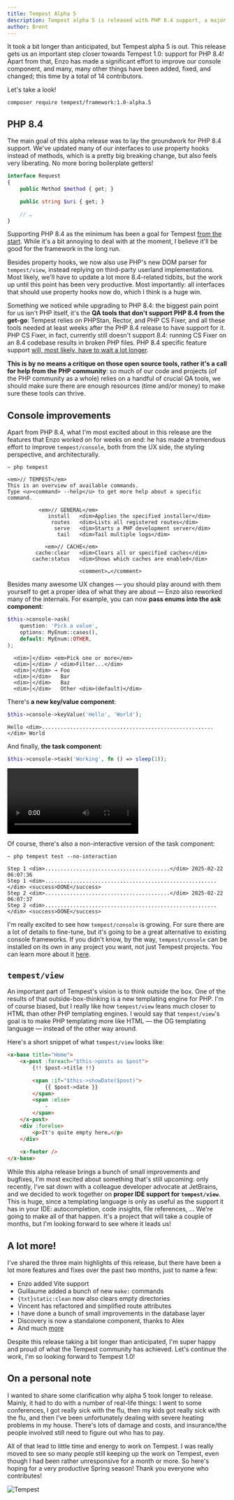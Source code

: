 ```yaml
---
title: Tempest Alpha 5
description: Tempest alpha 5 is released with PHP 8.4 support, a major console overhaul, and more
author: Brent
---
```


It took a bit longer than anticipated, but Tempest alpha 5 is out. This release gets us an important step closer towards Tempest 1.0: support for PHP 8.4! Apart from that, Enzo has made a significant effort to improve our console component, and many, many other things have been added, fixed, and changed; this time by a total of 14 contributors. 

Let's take a look!

```
composer require tempest/framework:1.0-alpha.5
```

## PHP 8.4

The main goal of this alpha release was to lay the groundwork for PHP 8.4 support. We've updated many of our interfaces to use property hooks instead of methods, which is a pretty big breaking change, but also feels very liberating. No more boring boilerplate getters!

```php
interface Request
{
    public Method $method { get; }

    public string $uri { get; }

    // …
}
```

Supporting PHP 8.4 as the minimum has been a goal for Tempest [from the start](https://stitcher.io/blog/php-84-at-least). While it's a bit annoying to deal with at the moment, I believe it'll be good for the framework in the long run.

Besides property hooks, we now also use PHP's new DOM parser for `tempest/view`, instead replying on third-party userland implementations. Most likely, we'll have to update a lot more 8.4-related tidbits, but the work up until this point has been very productive. Most importantly: all interfaces that should use property hooks now do, which I think is a huge win. 

Something we noticed while upgrading to PHP 8.4: the biggest pain point for us isn't PHP itself, it's the **QA tools that don't support PHP 8.4 from the get-go**: Tempest relies on PHPStan, Rector, and PHP CS Fixer, and all these tools needed at least weeks after the PHP 8.4 release to have support for it. PHP CS Fixer, in fact, currently still doesn't support 8.4: running CS Fixer on an 8.4 codebase results in broken PHP files. PHP 8.4 specific feature support [will, most likely, have to wait a lot longer](https://github.com/PHP-CS-Fixer/PHP-CS-Fixer/milestone/173).

**This is by no means a critique on those open source tools, rather it's a call for help from the PHP community**: so much of our code and projects (of the PHP community as a whole) relies on a handful of crucial QA tools, we should make sure there are enough resources (time and/or money) to make sure these tools can thrive.

## Console improvements

Apart from PHP 8.4, what I'm most excited about in this release are the features that Enzo worked on for weeks on end: he has made a tremendous effort to improve `tempest/console`, both from the UX side, the styling perspective, and architecturally. 

```console
~ php tempest

<em>// TEMPEST</em>
This is an overview of available commands.
Type <u><command> --help</u> to get more help about a specific command.

          <em>// GENERAL</em>     
             install   <dim>Applies the specified installer</dim>
              routes   <dim>Lists all registered routes</dim>
               serve   <dim>Starts a PHP development server</dim>
                tail   <dim>Tail multiple logs</dim>

            <em>// CACHE</em>     
         cache:clear   <dim>Clears all or specified caches</dim>
        cache:status   <dim>Shows which caches are enabled</dim>

                       <comment>…</comment>
```

Besides many awesome UX changes — you should play around with them yourself to get a proper idea of what they are about — Enzo also reworked many of the internals. For example, you can now **pass enums into the ask component**:

```php
$this->console->ask(
    question: 'Pick a value',
    options: MyEnum::cases(),
    default: MyEnum::OTHER,
);
```

```console
  <dim>│</dim> <em>Pick one or more</em>
  <dim>│</dim> / <dim>Filter...</dim>
  <dim>│</dim> → Foo
  <dim>│</dim>   Bar
  <dim>│</dim>   Baz
  <dim>│</dim>   Other <dim>(default)</dim>
```

There's **a new key/value component**:

```php
$this->console->keyValue('Hello', 'World');
```

```console
Hello <dim>.......................................................</dim> World
```

And finally, **the task component**:

```php
$this->console->task('Working', fn () => sleep(1));
```

<video controls>
  <source src="/img/alpha-5-console-task.mp4" type="video/mp4" />
</video>

Of course, there's also a non-interactive version of the task component:

```console
~ php tempest test --no-interaction

Step 1 <dim>........................................</dim> 2025-02-22 06:07:36
Step 1 <dim>.......................................................</dim> <success>DONE</success>
Step 2 <dim>........................................</dim> 2025-02-22 06:07:37
Step 2 <dim>.......................................................</dim> <success>DONE</success>
```

I'm really excited to see how `tempest/console` is growing. For sure there are a lot of details to fine-tune, but it's going to be a great alternative to existing console frameworks. If you didn't know, by the way, `tempest/console` can be installed on its own in any project you want, not just Tempest projects. You can learn more about it [here](https://tempestphp.com/console/).

## `tempest/view`

An important part of Tempest's vision is to think outside the box. One of the results of that outside-box-thinking is a new templating engine for PHP. I'm of course biased, but I really like how `tempest/view` leans much closer to HTML than other PHP templating engines. I would say that `tempest/view`'s goal is to make PHP templating more like HTML — the OG templating language — instead of the other way around. 

Here's a short snippet of what `tempest/view` looks like:

```html
<x-base title="Home">
    <x-post :foreach="$this->posts as $post">
        {!! $post->title !!}

        <span :if="$this->showDate($post)">
            {{ $post->date }}
        </span>
        <span :else>
            -
        </span>
    </x-post>
    <div :forelse>
        <p>It's quite empty here…</p>
    </div>
    
    <x-footer />
</x-base>
```

While this alpha release brings a bunch of small improvements and bugfixes, I'm most excited about something that's still upcoming: only recently, I've sat down with a colleague developer advocate at JetBrains, and we decided to work together on **proper IDE support for `tempest/view`**. This is huge, since a templating language is only as useful as the support it has in your IDE: autocompletion, code insights, file references, … We're going to make all of that happen. It's a project that will take a couple of months, but I'm looking forward to see where it leads us!

## A lot more!

I've shared the three main highlights of this release, but there have been a lot more features and fixes over the past two months, just to name a few:

- Enzo added Vite support
- Guillaume added a bunch of new `make:` commands
- `{txt}static:clean` now also clears empty directories
- Vincent has refactored and simplified route attributes
- I have done a bunch of small improvements in the database layer
- Discovery is now a standalone component, thanks to Alex
- And much [more](#todo)

Despite this release taking a bit longer than anticipated, I'm super happy and proud of what the Tempest community has achieved. Let's continue the work, I'm so looking forward to Tempest 1.0! 

## On a personal note

I wanted to share some clarification why alpha 5 took longer to release. Mainly, it had to do with a number of real-life things: I went to some conferences, I got really sick with the flu, then my kids got really sick with the flu, and then I've been unfortunately dealing with severe heating problems in my house. There's lots of damage and costs, and insurance/the people involved still need to figure out who has to pay. 

All of that lead to little time and energy to work on Tempest. I was really moved to see so many people still keeping up the work on Tempest, even though I had been rather unresponsive for a month or more. So here's hoping for a very productive Spring season! Thank you everyone who contributes!

<img class="w-[1.66em] shadow-md rounded-full" src="/tempest-logo.png" alt="Tempest" />